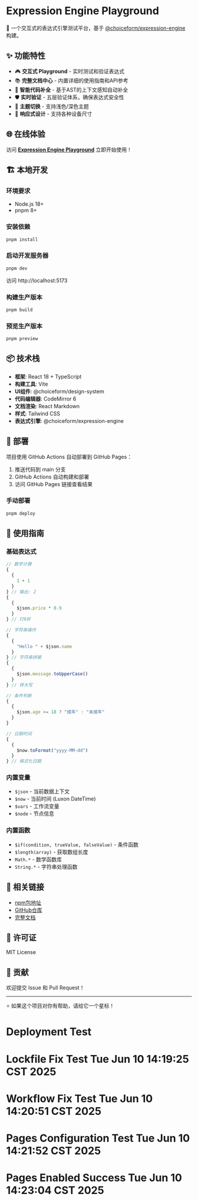 # Expression Engine Playground

🚀 一个交互式的表达式引擎测试平台，基于 [@choiceform/expression-engine](https://www.npmjs.com/package/@choiceform/expression-engine) 构建。

## ✨ 功能特性

- 🎮 **交互式 Playground** - 实时测试和验证表达式
- 📚 **完整文档中心** - 内置详细的使用指南和API参考
- 🎨 **智能代码补全** - 基于AST的上下文感知自动补全
- 🛡️ **实时验证** - 五层验证体系，确保表达式安全性
- 🌙 **主题切换** - 支持浅色/深色主题
- 📱 **响应式设计** - 支持各种设备尺寸

## 🌐 在线体验

访问 **[Expression Engine Playground](https://your-username.github.io/expression-engine-playground/)** 立即开始使用！

## 🏗️ 本地开发

### 环境要求

- Node.js 18+
- pnpm 8+

### 安装依赖

```bash
pnpm install
```

### 启动开发服务器

```bash
pnpm dev
```

访问 http://localhost:5173

### 构建生产版本

```bash
pnpm build
```

### 预览生产版本

```bash
pnpm preview
```

## 📦 技术栈

- **框架**: React 18 + TypeScript
- **构建工具**: Vite
- **UI组件**: @choiceform/design-system
- **代码编辑器**: CodeMirror 6
- **文档渲染**: React Markdown
- **样式**: Tailwind CSS
- **表达式引擎**: @choiceform/expression-engine

## 🚀 部署

项目使用 GitHub Actions 自动部署到 GitHub Pages：

1. 推送代码到 main 分支
2. GitHub Actions 自动构建和部署
3. 访问 GitHub Pages 链接查看结果

### 手动部署

```bash
pnpm deploy
```

## 📖 使用指南

### 基础表达式

```javascript
// 数学计算
{
  {
    1 + 1
  }
} // 输出: 2
{
  {
    $json.price * 0.9
  }
} // 打9折

// 字符串操作
{
  {
    "Hello " + $json.name
  }
} // 字符串拼接
{
  {
    $json.message.toUpperCase()
  }
} // 转大写

// 条件判断
{
  {
    $json.age >= 18 ? "成年" : "未成年"
  }
}

// 日期时间
{
  {
    $now.toFormat("yyyy-MM-dd")
  }
} // 格式化日期
```

### 内置变量

- `$json` - 当前数据上下文
- `$now` - 当前时间 (Luxon DateTime)
- `$vars` - 工作流变量
- `$node` - 节点信息

### 内置函数

- `$if(condition, trueValue, falseValue)` - 条件函数
- `$length(array)` - 获取数组长度
- `Math.*` - 数学函数库
- `String.*` - 字符串处理函数

## 🔗 相关链接

- [npm包地址](https://www.npmjs.com/package/@choiceform/expression-engine)
- [GitHub仓库](https://github.com/choice-form/expression-engine)
- [完整文档](https://your-username.github.io/expression-engine-playground/documentation)

## 📄 许可证

MIT License

## 🤝 贡献

欢迎提交 Issue 和 Pull Request！

---

⭐ 如果这个项目对你有帮助，请给它一个星标！
# Deployment Test
# Lockfile Fix Test Tue Jun 10 14:19:25 CST 2025
# Workflow Fix Test Tue Jun 10 14:20:51 CST 2025
# Pages Configuration Test Tue Jun 10 14:21:52 CST 2025
# Pages Enabled Success Tue Jun 10 14:23:04 CST 2025
